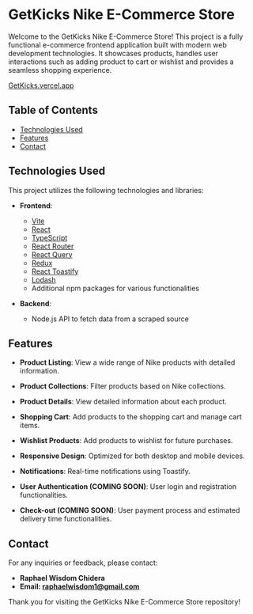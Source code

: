 # GetKicks Nike E-Commerce Store

Welcome to the GetKicks Nike E-Commerce Store! This project is a fully functional e-commerce frontend application built with modern web development technologies. It showcases products, handles user interactions such as adding product to cart or wishlist and provides a seamless shopping experience.

[GetKicks.vercel.app](https://getkicks-nike-sneakers-store.vercel.app/collections/nike)

## Table of Contents

- [Technologies Used](#technologies-used)
- [Features](#features)
- [Contact](#contact)

## Technologies Used

This project utilizes the following technologies and libraries:

- **Frontend**:
  - [Vite](https://vitejs.dev/)
  - [React](https://reactjs.org/)
  - [TypeScript](https://www.typescriptlang.org/)
  - [React Router](https://reactrouter.com/)
  - [React Query](https://react-query.tanstack.com/)
  - [Redux](https://redux.js.org/)
  - [React Toastify](https://fkhadra.github.io/react-toastify/)
  - [Lodash](https://lodash.com/)
  - Additional npm packages for various functionalities

- **Backend**:
  - Node.js API to fetch data from a scraped source

## Features

- **Product Listing**: View a wide range of Nike products with detailed information.
- **Product Collections**: Filter products based on Nike collections.
- **Product Details**: View detailed information about each product.
- **Shopping Cart**: Add products to the shopping cart and manage cart items.
- **Wishlist Products**: Add products to wishlist for future purchases.
- **Responsive Design**: Optimized for both desktop and mobile devices.
- **Notifications**: Real-time notifications using Toastify.

- **User Authentication (COMING SOON)**: User login and registration functionalities.
- **Check-out (COMING SOON)**: User payment process and estimated delivery time functionalities.

## Contact

For any inquiries or feedback, please contact:

- **Raphael Wisdom Chidera**
- **Email: raphaelwisdom1@gmail.com**


Thank you for visiting the GetKicks Nike E-Commerce Store repository!
